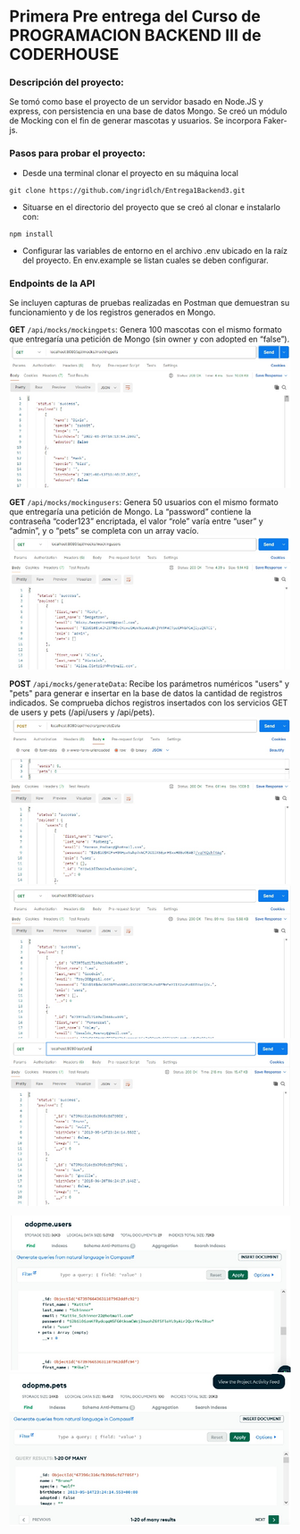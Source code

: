 # Primera Pre entrega del Curso de PROGRAMACION BACKEND III de CODERHOUSE

### Descripción del proyecto:

Se tomó como base el proyecto de un servidor basado en Node.JS y express, con persistencia en una base de datos Mongo. Se creó un módulo de Mocking con el fin de generar mascotas y usuarios. Se incorpora Faker-js.

### Pasos para probar el proyecto:

- Desde una terminal clonar el proyecto en su máquina local

```batch
git clone https://github.com/ingridlch/Entrega1Backend3.git
```

- Situarse en el directorio del proyecto que se creó al clonar e instalarlo con:

```batch
npm install
```

- Configurar las variables de entorno en el archivo .env ubicado en la raíz del proyecto. En env.example se listan cuales se deben configurar.

### Endpoints de la API

Se incluyen capturas de pruebas realizadas en Postman que demuestran su funcionamiento y de los registros generados en Mongo.

**GET** `/api/mocks/mockingpets`: Genera 100 mascotas con el mismo formato que entregaría una petición de Mongo (sin owner y con adopted en “false”).
![GET /api/mocks/mockingpets](./src/public/img/mockingpets.jpg)

**GET** `/api/mocks/mockingusers`: Genera 50 usuarios con el mismo formato que entregaría una petición de Mongo. La “password” contiene la contraseña “coder123” encriptada, el valor “role” varía entre “user” y “admin”, y o “pets” se completa con un array vacío.
![GET /api/mocks/mockingusers](./src/public/img/mockingusers.jpg)

**POST** `/api/mocks/generateData`: Recibe los parámetros numéricos "users" y "pets" para generar e insertar en la base de datos la cantidad de registros indicados. Se comprueba dichos registros insertados con los servicios GET de users y pets (/api/users y /api/pets).
![POST /api/mocks/generateData](./src/public/img/generatedata.jpg)
![POST /api/users](./src/public/img/users.jpg)
![POST /api/pets](./src/public/img/pets.jpg)

![mongousers](./src/public/img/mongousers.jpg)
![mongopets](./src/public/img/mongopets.jpg)
